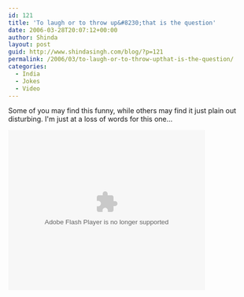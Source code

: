 ```yaml
---
id: 121
title: 'To laugh or to throw up&#8230;that is the question'
date: 2006-03-28T20:07:12+00:00
author: Shinda
layout: post
guid: http://www.shindasingh.com/blog/?p=121
permalink: /2006/03/to-laugh-or-to-throw-upthat-is-the-question/
categories:
  - India
  - Jokes
  - Video
---
```

Some of you may find this funny, while others may find it just plain out disturbing. I'm just at a loss of words for this one...

<embed style="width:400px; height:326px;" id="VideoPlayback" align="middle" type="application/x-shockwave-flash" src="http://video.google.com/googleplayer.swf?videoUrl=http%3A%2F%2Fvp.video.google.com%2Fvideodownload%3Fversion%3D0%26secureurl%3DngAAAGPjPbxAdEZPsx0YLQAWC4NJyPz76gWOumiflNRF-U1ndEof5OcWiqnxQzFzbwHWXY3w-BiV86tCxE8-njlpQ-tQM0SDu6d_pyqTd5L3Ls4HupiOQxpxo7XfmUyz9GMEDiIxDASvHuWsdGcsYN1WMFwk6itUvHGhap_ckokWVzCBBtl2w3fI6UvmqaeRwe34Fr45DmZziEyXxsXcjccENic%26sigh%3DX9XQbuUUAznwOYOoEO6e4WhtRps%26begin%3D0%26len%3D167500%26docid%3D7942583370526412&thumbnailUrl=http%3A%2F%2Fvideo.google.com%2FThumbnailServer%3Fcontentid%3D1b12d81b92b7ac9b%26second%3D5%26itag%3Dw320%26urlcreated%3D1143594892%26sigh%3Dyvt94MS348y4jQ1KwVcf9faYeMw&playerId=7942583370526412" allowScriptAccess="sameDomain" quality="best" bgcolor="#ffffff" scale="noScale" wmode="window" salign="TL"  FlashVars="playerMode=embedded">
</embed>